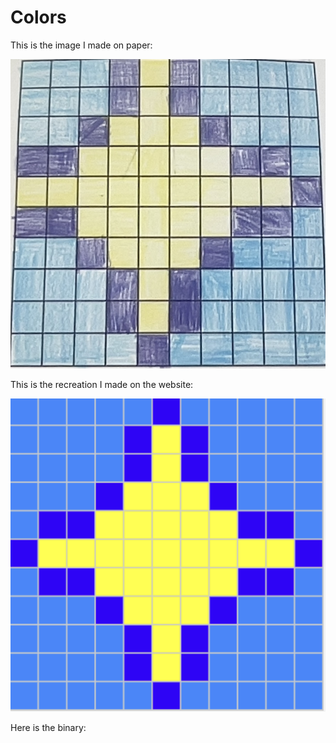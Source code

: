 # Colors

 This is the image I made on paper:

![The paper versions](../images/ImageOnPaper.jpg)

This is the recreation I made on the website:

![The website version](../images/ImageOnSite.jpg)

Here is the binary:


